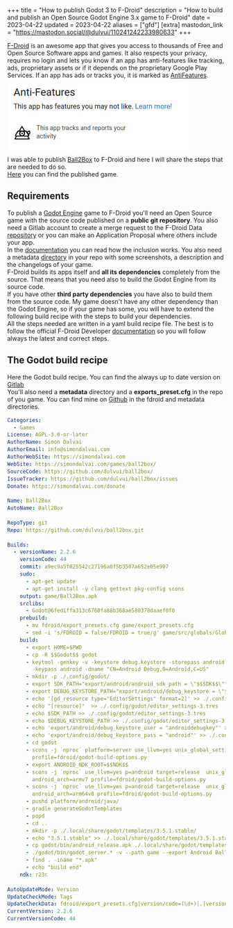+++
title = "How to publish Godot 3 to F-Droid"
description = "How to build and publish an Open Source Godot Engine 3.x game to F-Droid"
date = 2023-04-22
updated = 2023-04-22
aliases = ["gfd"]
[extra]
mastodon_link = "https://mastodon.social/@dulvui/110241242233980633"
+++

[F-Droid](https://f-droid.org) is an awesome app that gives you access to thousands of Free and Open Source Software apps and games. 
It also respects your privacy, requires no login and lets you know if an app has anti-features like tracking, ads, proprietary assets or if it depends on the proprietary Google Play Services.
If an app has ads or tracks you, it is marked as [AntiFeatures](https://f-droid.org/docs/Anti-Features).  
<img class="blog-image" src="antifeatures.png" alt="AntiFeatures example">  
I was able to publish [Ball2Box](@/games/ball2box/index.md) to F-Droid and here I will share the steps that are needed to do so.  
[Here](https://f-droid.org/en/packages/com.simondalvai.ball2box/) you can find the published game.


## Requirements
To publish a [Godot Engine](https://godotengine.org) game to F-Droid you'll need an Open Source game with the source code published on a **public git repository**.
You also need a Gitlab account to create a merge request to the F-Droid Data [repository](https://gitlab.com/fdroid/fdroiddata) or you can make an Application Proposal where others include your app.  
In the [documentation](https://f-droid.org/docs/Inclusion_How-To/) you can read how the inclusion works.
You also need a metadata [directory](https://github.com/dulvui/ball2box/tree/main/metadata) in your repo with some screenshots, a description and the changelogs of your game.  
F-Droid builds its apps itself and **all its dependencies** completely from the source.
That means that you need also to build the Godot Engine from its source code.  
If you have other **third party dependencies** you have also to build them from the source code.
My game doesn't have any other dependency than the Godot Engine, so if your game has some, you will have to extend the following build recipe with the steps to build your dependencies.  
All the steps needed are written in a yaml build recipe file.
The best is to follow the official F-Droid Developer [documentation](https://f-droid.org/en/docs/) so you will follow always the latest and correct steps.

## The Godot build recipe
Here the Godot build recipe.
You can find the always up to date version on [Gitlab](https://gitlab.com/fdroid/fdroiddata/-/blob/master/metadata/com.simondalvai.ball2box.yml)  
You'll also need a **metadata** directory and a **exports_preset.cfg** in the repo of you game.
You can find mine on [Github](https://github.com/dulvui/ball2box) in the fdroid and metadata directories.

```yml
Categories:
  - Games
License: AGPL-3.0-or-later
AuthorName: Simon Dalvai
AuthorEmail: info@simondalvai.com
AuthorWebSite: https://simondalvai.com
WebSite: https://simondalvai.com/games/ball2box/
SourceCode: https://github.com/dulvui/ball2box/
IssueTracker: https://github.com/dulvui/ball2box/issues
Donate: https://simondalvai.com/donate

Name: Ball2Box
AutoName: Ball2Box

RepoType: git
Repo: https://github.com/dulvui/ball2box.git

Builds:
  - versionName: 2.2.6
    versionCode: 44
    commit: a9ec9a5f025542c27196a0f5b3507a652e05e907
    sudo:
      - apt-get update
      - apt-get install -y clang gettext pkg-config scons
    output: game/Ball2Box.apk
    srclibs:
      - Godot@6fed1ffa313c6760fa88b368ae580378daaef0f0
    prebuild:
      - mv fdroid/export_presets.cfg game/export_presets.cfg
      - sed -i 's/FDROID = false/FDROID = true/g' game/src/globals/Global.gd
    build:
      - export HOME=$PWD
      - cp -R $$Godot$$ godot
      - keytool -genkey -v -keystore debug.keystore -storepass android -alias androiddebugkey
        -keypass android -dname "CN=Android Debug,O=Android,C=US"
      - mkdir -p ./.config/godot/
      - export SDK_PATH="export/android/android_sdk_path = \"$$SDK$$\""
      - export DEBUG_KEYSTORE_PATH="export/android/debug_keystore = \"$PWD/debug.keystore\""
      - echo '[gd_resource type="EditorSettings" format=2]' >> ./.config/godot/editor_settings-3.tres
      - echo "[resource]"  >> ./.config/godot/editor_settings-3.tres
      - echo $SDK_PATH >> ./.config/godot/editor_settings-3.tres
      - echo $DEBUG_KEYSTORE_PATH >> ./.config/godot/editor_settings-3.tres
      - echo 'export/android/debug_keystore_user = "androiddebugkey"' >> ./.config/godot/editor_settings-3.tres
      - echo 'export/android/debug_keystore_pass = "android"' >> ./.config/godot/editor_settings-3.tres
      - cd godot
      - scons -j `nproc` platform=server use_llvm=yes unix_global_settings_path=".."
        profile=fdroid/godot-build-options.py
      - export ANDROID_NDK_ROOT=$$NDK$$
      - scons -j `nproc` use_llvm=yes p=android target=release  unix_global_settings_path=".."
        android_arch=armv7 profile=fdroid/godot-build-options.py
      - scons -j `nproc` use_llvm=yes p=android target=release  unix_global_settings_path=".."
        android_arch=arm64v8 profile=fdroid/godot-build-options.py
      - pushd platform/android/java/
      - gradle generateGodotTemplates
      - popd
      - cd ..
      - mkdir -p ./.local/share/godot/templates/3.5.1.stable/
      - echo "3.5.1.stable" >> ./.local/share/godot/templates/3.5.1.stable/version.txt
      - cp godot/bin/android_release.apk ./.local/share/godot/templates/3.5.1.stable/
      - ./godot/bin/godot_server.* -v --path game --export Android Ball2Box.apk
      - find . -iname "*.apk"
      - echo "build end"
    ndk: r23c

AutoUpdateMode: Version
UpdateCheckMode: Tags
UpdateCheckData: fdroid/export_presets.cfg|version/code=(\d+)|.|version/name="([\d.]+)"
CurrentVersion: 2.2.6
CurrentVersionCode: 44
```



